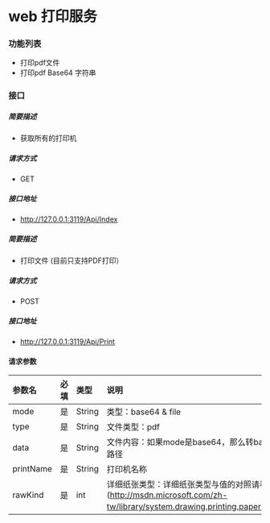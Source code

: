 # web 打印服务

### 功能列表

* 打印pdf文件
* 打印pdf Base64 字符串

### 接口

##### 简要描述

* 获取所有的打印机

##### 请求方式

* GET

##### 接口地址

* http://127.0.0.1:3119/Api/Index

##### 简要描述

* 打印文件 (目前只支持PDF打印）

##### 请求方式

* POST

##### 接口地址

* http://127.0.0.1:3119/Api/Print

#### 请求参数

|参数名|必填|类型|说明|
|:----|:----|:----|:----|
|mode|是|String|类型：base64 & file|
|type|是|String|文件类型：pdf |
|data|是|String|文件内容：如果mode是base64，那么转base64。如果mode是file转file路径|
|printName|是|String|打印机名称|
|rawKind|是|int|详细纸张类型：详细纸张类型与值的对照请看 [msdn](http://msdn.microsoft.com/zh-tw/library/system.drawing.printing.papersize.rawkind(v=vs.85).aspx） |
